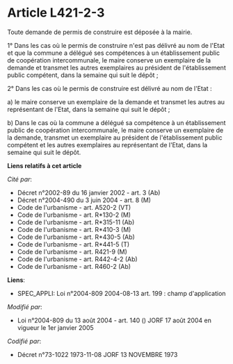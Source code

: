 # Article L421-2-3

Toute demande de permis de construire est déposée à la mairie.

1° Dans les cas où le permis de construire n'est pas délivré au nom de l'Etat et que la commune a délégué ses compétences à
un établissement public de coopération intercommunale, le maire conserve un exemplaire de la demande et transmet les autres
exemplaires au président de l'établissement public compétent, dans la semaine qui suit le dépôt ;

2° Dans les cas où le permis de construire est délivré au nom de l'Etat :

a) le maire conserve un exemplaire de la demande et transmet les autres au représentant de l'Etat, dans la semaine qui suit
le dépôt ;

b) Dans le cas où la commune a délégué sa compétence à un établissement public de coopération intercommunale, le maire
conserve un exemplaire de la demande, transmet un exemplaire au président de l'établissement public compétent et les autres
exemplaires au représentant de l'Etat, dans la semaine qui suit le dépôt.

**Liens relatifs à cet article**

_Cité par_:

  - Décret n°2002-89 du 16 janvier 2002 - art. 3 (Ab)
  - Décret n°2004-490 du 3 juin 2004 - art. 8 (M)
  - Code de l'urbanisme - art. A520-2 (VT)
  - Code de l'urbanisme - art. R*130-2 (M)
  - Code de l'urbanisme - art. R*315-11 (Ab)
  - Code de l'urbanisme - art. R*410-3 (M)
  - Code de l'urbanisme - art. R*430-5 (Ab)
  - Code de l'urbanisme - art. R*441-5 (T)
  - Code de l'urbanisme - art. R421-9 (M)
  - Code de l'urbanisme - art. R442-4-2 (Ab)
  - Code de l'urbanisme - art. R460-2 (Ab)

**Liens**:

  - SPEC_APPLI: Loi n°2004-809 2004-08-13 art. 199 : champ d'application

_Modifié par_:

  - Loi n°2004-809 du 13 août 2004 - art. 140 () JORF 17 août 2004 en vigueur le 1er janvier 2005

_Codifié par_:

  - Décret n°73-1022 1973-11-08 JORF 13 NOVEMBRE 1973
